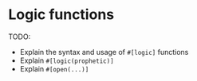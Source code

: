 # Logic functions

TODO:

- Explain the syntax and usage of `#[logic]` functions
- Explain `#[logic(prophetic)]`
- Explain `#[open(...)]`
